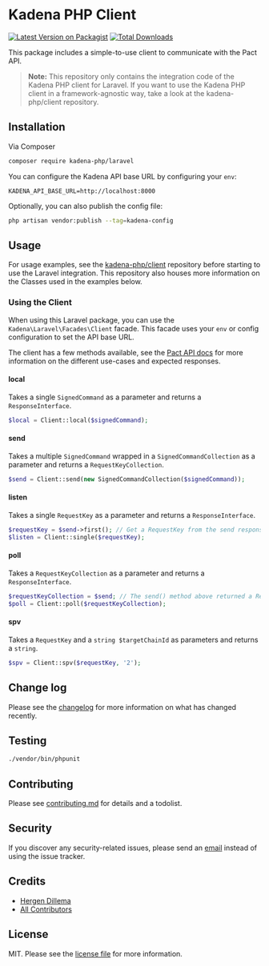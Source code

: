 # Kadena PHP Client

[![Latest Version on Packagist][ico-version]][link-packagist]
[![Total Downloads][ico-downloads]][link-downloads]

This package includes a simple-to-use client to communicate with the Pact API.

> **Note:** This repository only contains the integration code of the Kadena PHP client for Laravel. If you want to use the Kadena PHP client in a framework-agnostic way, take a look at the kadena-php/client repository.


## Installation

Via Composer

``` bash
composer require kadena-php/laravel
```

You can configure the Kadena API base URL by configuring your `env`:
```dotenv
KADENA_API_BASE_URL=http://localhost:8000
```
Optionally, you can also publish the config file:
```bash
php artisan vendor:publish --tag=kadena-config
```

## Usage
For usage examples, see the [kadena-php/client](https://github.com/kadena-php/client) repository before starting to use the Laravel integration.
This repository also houses more information on the Classes used in the examples below.

### Using the Client
When using this Laravel package, you can use the `Kadena\Laravel\Facades\Client` facade. This facade uses your `env` or config configuration to set the API base URL.

The client has a few methods available,
see the [Pact API docs](https://api.chainweb.com/openapi/pact.html#tag/endpoint-local) for more information on the different use-cases
and expected responses.
#### local
Takes a single `SignedCommand` as a parameter and returns a `ResponseInterface`.
```php
$local = Client::local($signedCommand);
```
#### send
Takes a multiple `SignedCommand` wrapped in a `SignedCommandCollection` as a parameter and returns a `RequestKeyCollection`.
```php
$send = Client::send(new SignedCommandCollection($signedCommand));
```
#### listen
Takes a single `RequestKey` as a parameter and returns a `ResponseInterface`.
```php
$requestKey = $send->first(); // Get a RequestKey from the send response above
$listen = Client::single($requestKey);
```
#### poll
Takes a `RequestKeyCollection` as a parameter and returns a `ResponseInterface`.
```php
$requestKeyCollection = $send; // The send() method above returned a RequestKeyCollection
$poll = Client::poll($requestKeyCollection);
```
#### spv
Takes a `RequestKey` and a `string $targetChainId` as parameters and returns a `string`.
```php
$spv = Client::spv($requestKey, '2');
```


## Change log

Please see the [changelog](changelog.md) for more information on what has changed recently.

## Testing

``` bash
./vendor/bin/phpunit
```

## Contributing

Please see [contributing.md](contributing.md) for details and a todolist.

## Security

If you discover any security-related issues, please send an [email](mailto:hergen.dillema@gmail.com) instead of using the issue tracker.

## Credits

- [Hergen Dillema][link-author]
- [All Contributors][link-contributors]

## License

MIT. Please see the [license file](license.md) for more information.

[ico-version]: https://img.shields.io/packagist/v/kadena-php/laravel.svg?style=flat-square
[ico-downloads]: https://img.shields.io/packagist/dt/hergend/kadena-php/laravel.svg?style=flat-square

[link-packagist]: https://packagist.org/packages/kadena-php/laravel
[link-downloads]: https://packagist.org/packages/kadena-php/laravel
[link-author]: https://github.com/hergend
[link-contributors]: ../../contributors
